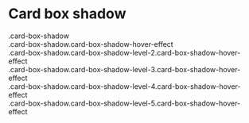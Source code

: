# Card box shadow

<div class="ember-skeleton-styles">
<DocsDemo class="body-text" as |demo|>
  <demo.example @name="card-box-shaow-default.scss" class="card-box-shadow-example viewport">
    <div class="card-box-shadow">
      .card-box-shadow
    </div>
    <div class="card-box-shadow card-box-shadow-hover-effect">
      .card-box-shadow.card-box-shadow-hover-effect
    </div>
    <div class="card-box-shadow card-box-shadow-level-2 card-box-shadow-hover-effect">
      .card-box-shadow.card-box-shadow-level-2.card-box-shadow-hover-effect
    </div>
    <div class="card-box-shadow card-box-shadow-level-3 card-box-shadow-hover-effect">
      .card-box-shadow.card-box-shadow-level-3.card-box-shadow-hover-effect
    </div>
    <div class="card-box-shadow card-box-shadow-level-4 card-box-shadow-hover-effect">
      .card-box-shadow.card-box-shadow-level-4.card-box-shadow-hover-effect
    </div>
    <div class="card-box-shadow card-box-shadow-level-5 card-box-shadow-hover-effect">
      .card-box-shadow.card-box-shadow-level-5.card-box-shadow-hover-effect
    </div>
  </demo.example>
  <demo.snippet @name="card-box-shaow-default.scss" />
</DocsDemo>
</div>